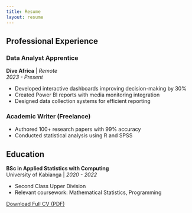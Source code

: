 ```yaml
---
title: Resume
layout: resume
---
```


## Professional Experience

### Data Analyst Apprentice  
**Dive Africa** | *Remote*  
*2023 - Present*  
- Developed interactive dashboards improving decision-making by 30%  
- Created Power BI reports with media monitoring integration  
- Designed data collection systems for efficient reporting  

### Academic Writer (Freelance)  
- Authored 100+ research papers with 99% accuracy  
- Conducted statistical analysis using R and SPSS  

## Education

**BSc in Applied Statistics with Computing**  
University of Kabianga | *2020 - 2022*  
- Second Class Upper Division  
- Relevant coursework: Mathematical Statistics, Programming  

[Download Full CV (PDF)](/assets/Reagan_Odhiambo_cv.pdf)
